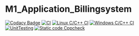 # M1_Application_Billingsystem

[![Codacy Badge](https://api.codacy.com/project/badge/Grade/dd3e41afec794b2599cc532ea0c0bfd5)](https://app.codacy.com/gh/madesh1604/M1_Application_Billingsystem?utm_source=github.com&utm_medium=referral&utm_content=madesh1604/M1_Application_Billingsystem&utm_campaign=Badge_Grade_Settings)
[![CI](https://github.com/madesh1604/M1_Application_Billingsystem/actions/workflows/main.yml/badge.svg)](https://github.com/madesh1604/M1_Application_Billingsystem/actions/workflows/main.yml)
[![Linux C/C++ CI](https://github.com/madesh1604/M1_Application_Billingsystem/actions/workflows/c-cpp.yml/badge.svg)](https://github.com/madesh1604/M1_Application_Billingsystem/actions/workflows/c-cpp.yml)
[![Windows C/C++ CI](https://github.com/madesh1604/M1_Application_Billingsystem/actions/workflows/windows_cpp.yml/badge.svg)](https://github.com/madesh1604/M1_Application_Billingsystem/actions/workflows/windows_cpp.yml)
[![UnitTesting](https://github.com/madesh1604/M1_Application_Billingsystem/actions/workflows/unit_testing.yml/badge.svg)](https://github.com/madesh1604/M1_Application_Billingsystem/actions/workflows/unit_testing.yml)
[![Static code Cppcheck](https://github.com/madesh1604/M1_Application_Billingsystem/actions/workflows/cppcheck.yml/badge.svg)](https://github.com/madesh1604/M1_Application_Billingsystem/actions/workflows/cppcheck.yml)
